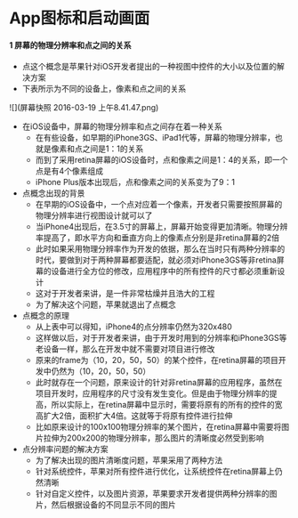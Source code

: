 # App图标和启动画面
#### 1 屏幕的物理分辨率和点之间的关系
- 点这个概念是苹果针对iOS开发者提出的一种视图中控件的大小以及位置的解决方案
- 下表所示为不同的设备上，像素和点之间的关系

![](屏幕快照 2016-03-19 上午8.41.47.png) 
    
- 在iOS设备中，屏幕的物理分辨率和点之间存在着一种关系
  - 在有些设备，如早期的iPhone3GS、iPad1代等，屏幕的物理分辨率，也就是像素和点之间是1：1的关系
  - 而到了采用retina屏幕的iOS设备时，点和像素之间是1：4的关系，即一个点是有4个像素组成
  - iPhone Plus版本出现后，点和像素之间的关系变为了9：1
- 点概念出现的背景
  - 在早期的iOS设备中，一个点对应着一个像素，开发者只需要按照屏幕的物理分辨率进行视图设计就可以了
  - 当iPhone4出现后，在3.5寸的屏幕上，屏幕开始变得更加清晰。物理分辨率提高了，即水平方向和垂直方向上的像素点分别是非retina屏幕的2倍
  - 此时如果采用物理分辨率作为开发的依据，那么在当时只有两种分辨率的时代，要做到对于两种屏幕都要适配，就必须对iPhone3GS等非retina屏幕的设备进行全方位的修改，应用程序中的所有控件的尺寸都必须重新设计
  - 这对于开发者来讲，是一件非常枯燥并且浩大的工程
  - 为了解决这个问题，苹果就退出了点概念
- 点概念的原理
  - 从上表中可以得知，iPhone4的点分辨率仍然为320x480
  - 这样做以后，对于开发者来讲，由于开发时用到的分辨率和iPhone3GS等老设备一样，那么在开发中就不需要对项目进行修改
  - 原来的frame为（10，20，50，50）的某个控件，在retina屏幕的项目开发中仍然为（10，20，50，50）
  - 此时就存在一个问题，原来设计的针对非retina屏幕的应用程序，虽然在项目开发时，应用程序的尺寸没有发生变化。但是由于物理分辨率的提高，所以实际上，在retina屏幕中显示时，需要将原有的所有的控件的宽高扩大2倍，面积扩大4倍。这就等于将原有控件进行拉伸
  - 比如原来设计的100x100物理分辨率的某个图片，在retina屏幕中需要将图片拉伸为200x200的物理分辨率，那么图片的清晰度必然受到影响
- 点分辨率问题的解决方案
  - 为了解决出现的图片清晰度问题，苹果采用了两种方法
  - 针对系统控件，苹果对所有控件进行优化，让系统控件在retina屏幕上仍然清晰
  - 针对自定义控件，以及图片资源，苹果要求开发者提供两种分辨率的图片，然后根据设备的不同显示不同的图片

